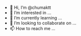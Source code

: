 - 👋 Hi, I’m @chumaktt
- 👀 I’m interested in ...
- 🌱 I’m currently learning ...
- 💞️ I’m looking to collaborate on ...
- 📫 How to reach me ...

<!---
chumaktt/chumaktt is a ✨ special ✨ repository because its `README.md` (this file) appears on your GitHub profile.
You can click the Preview link to take a look at your changes.
--->
